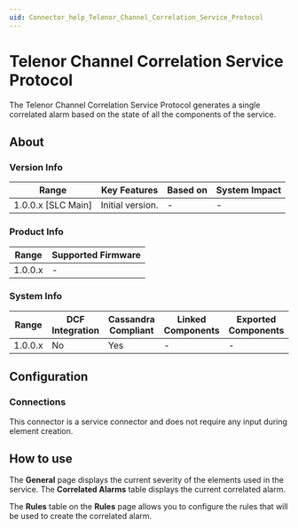 ```yaml
---
uid: Connector_help_Telenor_Channel_Correlation_Service_Protocol
---
```


# Telenor Channel Correlation Service Protocol

The Telenor Channel Correlation Service Protocol generates a single correlated alarm based on the state of all the components of the service.

## About

### Version Info

| Range                | Key Features     | Based on     | System Impact     |
|----------------------|------------------|--------------|-------------------|
| 1.0.0.x [SLC Main]   | Initial version. | -            | -                 |

### Product Info

| Range     | Supported Firmware     |
|-----------|------------------------|
| 1.0.0.x   | -                      |

### System Info

| Range     | DCF Integration     | Cassandra Compliant     | Linked Components     | Exported Components     |
|-----------|---------------------|-------------------------|-----------------------|-------------------------|
| 1.0.0.x   | No                  | Yes                     | -                     | -                       |

## Configuration

### Connections

This connector is a service connector and does not require any input during element creation.

## How to use

The **General** page displays the current severity of the elements used in the service. The **Correlated Alarms** table displays the current correlated alarm.

The **Rules** table on the **Rules** page allows you to configure the rules that will be used to create the correlated alarm.
